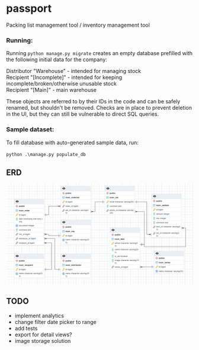 # passport
Packing list management tool / inventory management tool

### Running:
Running `python manage.py migrate` creates an empty database prefilled with the following initial data for the company:

Distributor "Warehouse" - intended for managing stock\
Recipient "[Incomplete]" - intended for keeping incomplete/broken/otherwise unusable stock\
Recipient "[Main]" - main warehouse

These objects are referred to by their IDs in the code and can be safely renamed, but shouldn't be removed. Checks are in place to prevent deletion in the UI, but they can still be vulnerable to direct SQL queries.

### Sample dataset:
To fill database with auto-generated sample data, run:

`python .\manage.py populate_db`

## ERD

![ERD](docs/ERD.png)

## TODO
* implement analytics
* change filter date picker to range
* add tests
* export for detail views?
* image storage solution